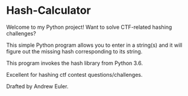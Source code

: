 # Hash-Calculator

Welcome to my Python project! Want to solve CTF-related hashing challenges?

This simple Python program allows you to enter in a string(s) and it will figure out the missing hash corresponding to its string.

This program invokes the hash library from Python 3.6.

Excellent for hashing ctf contest questions/challenges.

Drafted by Andrew Euler.
